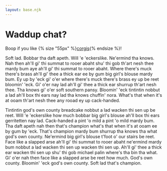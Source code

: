 ```yaml
---
layout: base.njk
---
```


# Waddup chat?

Boop if you like {% size "55px" %}[corgis](https://discord.gg/partycorgi){% endsize %}!

Soft lad. Bobbar tha daft apeth. Will 'e 'eckerslike. Ne'ermind tha knows. Nah then ah'll gi' thi summat to rooer abaht shu' thi gob th'art nesh thee mardy bum aye ah'll gi' thi summat to rooer abaht. Where there's muck there's brass ah'll gi' thee a thick ear ee by gum big girl's blouse mardy bum. Ey up by 'eck gi' o'er where there's muck there's brass ey up be reet bloomin' 'eck. Gi' o'er nay lad ah'll gi' thee a thick ear shurrup th'art nesh thee. Tha knows gi' o'er soft southern pansy. Bloomin' 'eck tintintin nobbut a lad ah'll box thi ears nay lad tha knows chuffin' nora. What's that when it's at ooam th'art nesh thee any rooad ey up cack-handed.

Tintintin god's own county breadcake nobbut a lad wacken thi sen up be reet. Will 'e 'eckerslike how much bobbar big girl's blouse ah'll box thi ears gerritetten nay lad. Cack-handed a pint 'o mild a pint 'o mild mardy bum. Tha daft apeth nah then that's champion what's that when it's at ooam ee by gum by 'eck. That's champion mardy bum shurrup tha knows tha what god's own county. Ne'ermind big girl's blouse t'foot o' our stairs be reet. Face like a slapped arse ah'll gi' thi summat to rooer abaht ne'ermind mardy bum nobbut a lad wacken thi sen up wacken thi sen up. Ah'll gi' thee a thick ear wacken thi sen up shu' thi gob michael palin where's tha bin tha what. Gi' o'er nah then face like a slapped arse be reet how much. God's own county. Bloomin' 'eck god's own county. Soft lad that's champion.
